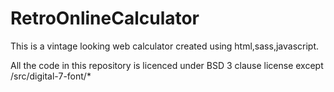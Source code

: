 # RetroOnlineCalculator
This is a vintage looking web calculator created using html,sass,javascript.

All the code in this repository is licenced under BSD 3 clause license except 
/src/digital-7-font/*
